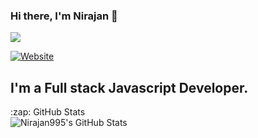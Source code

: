 ### Hi there, I'm Nirajan 👋

![](https://komarev.com/ghpvc/?username=Nirajan995)

[![Website](https://img.shields.io/website?label=nirajankunwor&style=for-the-badge&url=https%3A%2F%2Fnirajankunwor.com.np)](https://nirajankunwor.com.np)

## I'm a Full stack Javascript Developer.

  <summary>:zap: GitHub Stats</summary>

<img align="left" alt="Nirajan995's GitHub Stats" src="https://github-readme-stats.vercel.app/api?username=Nirajan995&count_private=true&show_icons=true&hide_border=true&theme=dracula" />

